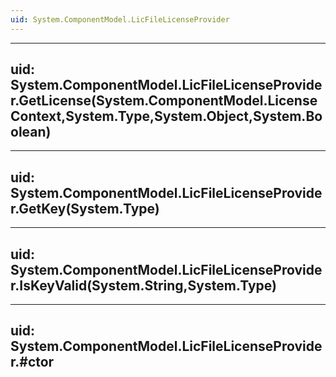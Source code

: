 ```yaml
---
uid: System.ComponentModel.LicFileLicenseProvider
---
```


---
uid: System.ComponentModel.LicFileLicenseProvider.GetLicense(System.ComponentModel.LicenseContext,System.Type,System.Object,System.Boolean)
---

---
uid: System.ComponentModel.LicFileLicenseProvider.GetKey(System.Type)
---

---
uid: System.ComponentModel.LicFileLicenseProvider.IsKeyValid(System.String,System.Type)
---

---
uid: System.ComponentModel.LicFileLicenseProvider.#ctor
---
